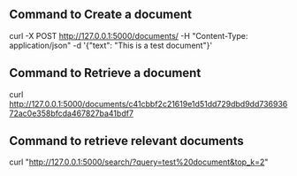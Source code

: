 ## Command to Create a document

curl -X POST http://127.0.0.1:5000/documents/ -H "Content-Type: application/json" -d '{"text": "This is a test document"}' 

## Command to Retrieve a document

curl http://127.0.0.1:5000/documents/c41cbbf2c21619e1d51dd729dbd9dd73693672ac0e358bfcda467827ba41bdf7

## Command to retrieve relevant documents

curl "http://127.0.0.1:5000/search/?query=test%20document&top_k=2"